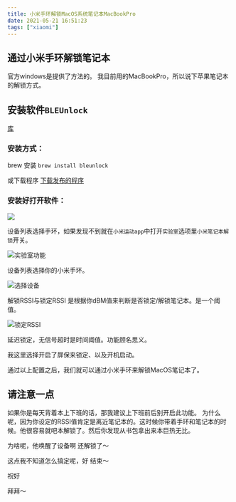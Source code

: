 ```yaml
---
title: 小米手环解锁MacOS系统笔记本MacBookPro
date: 2021-05-21 16:51:23
tags: ["xiaomi"]
---
```


## 通过小米手环解锁笔记本
官方windows是提供了方法的。
我目前用的MacBookPro，所以说下苹果笔记本的解锁方式。

## 安装软件`BLEUnlock`

[库](https://github.com/ts1/BLEUnlock)

### 安装方式：

brew 安装 `brew install bleunlock`

或下载程序 [下载发布的程序](https://github.com/ts1/BLEUnlock/releases)

### 安装好打开软件：

![](https://i.loli.net/2021/05/21/BAINRZxyTp3zV5Y.png)

设备列表选择手环，如果发现不到就在`小米运动app`中打开`实验室`选项里`小米笔记本解锁`开关。

![实验室功能](https://i.loli.net/2021/05/21/vtHLPFJ2jIfoAWR.jpg)

设备列表选择你的小米手环。

![选择设备](https://i.loli.net/2021/05/21/JjhRDlLHA4idP3O.png)

解锁RSSI与锁定RSSI 是根据你dBM值来判断是否锁定/解锁笔记本。是一个阈值。

![锁定RSSI](https://i.loli.net/2021/05/21/wJcOye9SYs7QLXM.png)

延迟锁定，无信号超时是时间阈值。功能顾名思义。

我这里选择开启了屏保来锁定、以及开机启动。

通过以上配置之后，我们就可以通过小米手环来解锁MacOS笔记本了。

## 请注意一点
如果你是每天背着本上下班的话，那我建议上下班前后别开启此功能。
为什么呢，因为你设定的RSSI值肯定是离近笔记本的。这时候你带着手环和笔记本的时候。他很容易就吧本解锁了。然后你发现从书包拿出来本巨热无比。

为啥呢，他唤醒了设备啊 还解锁了～

这点我不知道怎么搞定呢，好 结束～

祝好

拜拜～